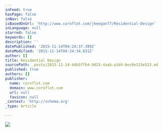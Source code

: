 ```yaml
---
inFeed: true
hasPage: false
inNav: false
isBasedOnUrl: 'http://www.coroflot.com/jkeegan77/Residential-Design'
inLanguage: null
starred: false
keywords: []
description: ''
datePublished: '2015-11-14T04:24:37.389Z'
dateModified: '2015-11-14T04:24:34.831Z'
author: []
title: Residential Design
sourcePath: _posts/2015-11-14-44b5ffb4-9d23-4aab-a1d4-bec0e115e523.md
published: true
authors: []
publisher:
  name: coroflot.com
  domain: www.coroflot.com
  url: null
  favicon: null
_context: 'http://schema.org'
_type: Article

---
```

![](http://s3images.coroflot.com/user_files/individual_files/327436_8metugvgo05_57mxfcaffmmhm.png)